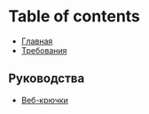 # Table of contents

* [Главная](README.md)
* [Требования](requirements.md)

## Руководства <a id="guides"></a>

* [Веб-крючки](guides/webhooks.md)

